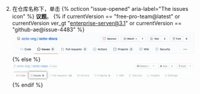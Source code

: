 2. 在仓库名称下，单击
{% octicon "issue-opened" aria-label="The issues icon" %} **议题**。
   {% if currentVersion == "free-pro-team@latest" or currentVersion ver_gt "enterprise-server@3.1" or currentVersion == "github-ae@issue-4483" %}
   ![议题选项卡](/assets/images/help/repository/repo-tabs-issues.png){% else %}
![Issues tab](/assets/images/enterprise/3.1/help/repository/repo-tabs-issues.png){% endif %}
